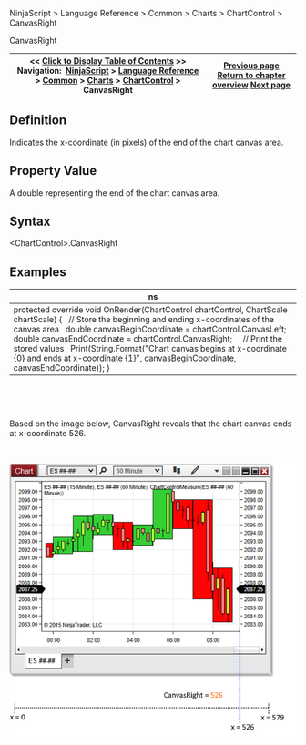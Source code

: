 ﻿


NinjaScript \> Language Reference \> Common \> Charts \> ChartControl \> CanvasRight






















CanvasRight







| \<\< [Click to Display Table of Contents](canvasright.md) \>\> **Navigation:**     [NinjaScript](ninjascript.md) \> [Language Reference](language_reference_wip.md) \> [Common](common.md) \> [Charts](chart.md) \> [ChartControl](chartcontrol.md) \> CanvasRight | [Previous page](canvasleft.md) [Return to chapter overview](chartcontrol.md) [Next page](canvaszoomstate.md) |
| --- | --- |











## Definition


Indicates the x\-coordinate (in pixels) of the end of the chart canvas area.


## 


## Property Value


A double representing the end of the chart canvas area.


## 


## Syntax


\<ChartControl\>.CanvasRight


## 


## Examples




| ns |
| --- |
| protected override void OnRender(ChartControl chartControl, ChartScale chartScale) {    // Store the beginning and ending x\-coordinates of the canvas area    double canvasBeginCoordinate \= chartControl.CanvasLeft;    double canvasEndCoordinate \= chartControl.CanvasRight;      // Print the stored values    Print(String.Format("Chart canvas begins at x\-coordinate {0} and ends at x\-coordinate {1}", canvasBeginCoordinate, canvasEndCoordinate));  } |



 


 


Based on the image below, CanvasRight reveals that the chart canvas ends at x\-coordinate 526\.


 


![ChartControl_CanvasRight](chartcontrol_canvasright.png)








